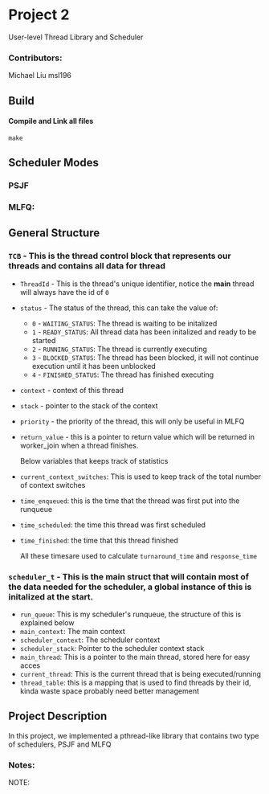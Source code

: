 # Project 2
User-level Thread Library and Scheduler

### Contributors:
Michael Liu msl196

## Build
#### Compile and Link all files
```
make
```

## Scheduler Modes

### PSJF


### MLFQ:


## General Structure
### `TCB` - This is the thread control block that represents our threads and contains all data for thread
- `ThreadId` - This is the thread's unique identifier, notice the **main** thread will always have the id of `0`
- `status` - The status of the thread, this can take the value of:
    - `0` - `WAITING_STATUS`: The thread is waiting to be initalized
    - `1` - `READY_STATUS`: All thread data has been initalized and ready to be started
    - `2` - `RUNNING_STATUS`: The thread is currently executing
    - `3` - `BLOCKED_STATUS`: The thread has been blocked, it will not continue execution until it has been unblocked
    - `4` - `FINISHED_STATUS`: The thread has finished executing
- `context` - context of this thread
- `stack` - pointer to the stack of the context
- `priority` - the priority of the thread, this will only be useful in MLFQ
- `return_value` - this is a pointer to return value which will be returned in worker_join when a thread finishes.

    Below variables that keeps track of statistics
- `current_context_switches`: This is used to keep track of the total number of context switches
- `time_enqueued`: this is the time that the thread was first put into the runqueue
- `time_scheduled`: the time this thread was first scheduled
- `time_finished`: the time that this thread finished
    
    All these timesare used to calculate `turnaround_time` and `response_time`

### `scheduler_t` - This is the main struct that will contain most of the data needed for the scheduler, a global instance of this is initalized at the start.
- `run_queue`: This is my scheduler's runqueue, the structure of this is explained below
- `main_context`: The main context
- `scheduler_context`: The scheduler context
- `scheduler_stack`: Pointer to the scheduler context stack
- `main_thread`: This is a pointer to the main thread, stored here for easy acces
- `current_thread`: This is the current thread that is being executed/running
- `thread_table`: this is a mapping that is used to find threads by their id, kinda waste space probably need better management



## Project Description 
In this project, we implemented a pthread-like library that contains two type of schedulers, PSJF and MLFQ
### Notes: 
NOTE: 